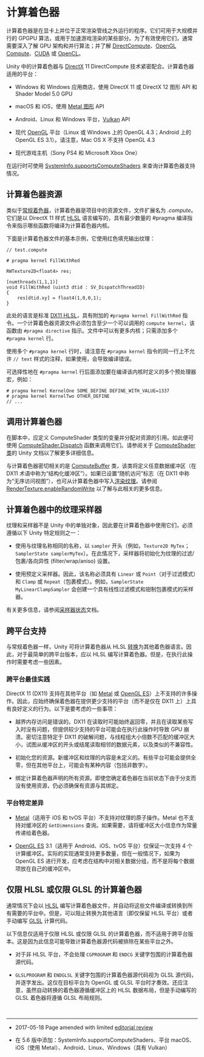 # 计算着色器

计算着色器是在显卡上并位于正常渲染管线之外运行的程序。它们可用于大规模并行的 GPGPU 算法，或用于加速游戏渲染的某些部分。为了有效使用它们，通常需要深入了解 GPU 架构和并行算法；并了解 [DirectCompute](http://msdn.microsoft.com/en-us/library/windows/desktop/ff476331.aspx)、[OpenGL Compute](https://www.khronos.org/opengl/wiki/Compute_Shader)、[CUDA](http://en.wikipedia.org/wiki/CUDA) 或 [OpenCL](http://en.wikipedia.org/wiki/OpenCL)。

Unity 中的计算着色器与 [DirectX](https://en.wikipedia.org/wiki/DirectX) 11 DirectCompute 技术紧密配合。计算着色器适用的平台：

* Windows 和 Windows 应用商店，使用 DirectX 11 或 DirectX 12 图形 API 和 Shader Model 5.0 GPU

* macOS 和 iOS，使用 [Metal 图形](https://developer.apple.com/metal/) API

* Android、Linux 和 Windows 平台，[Vulkan](https://www.khronos.org/vulkan/) API

* 现代 [OpenGL](https://www.opengl.org/) 平台（Linux 或 Windows 上的 OpenGL 4.3；Android 上的 OpenGL ES 3.1）。请注意，Mac OS X 不支持 OpenGL 4.3

* 现代游戏主机（Sony PS4 和 Microsoft Xbox One）

在运行时可使用 [SystemInfo.supportsComputeShaders](../ScriptReference/SystemInfo-supportsComputeShaders.html) 来查询计算着色器支持情况。

## 计算着色器资源

类似于[常规着色器](class-Shader.html)，计算着色器是项目中的资源文件，文件扩展名为 *.compute*。它们是以 DirectX 11 样式 [HLSL](http://msdn.microsoft.com/en-us/library/windows/desktop/bb509561.aspx) 语言编写的，具有最少数量的 #pragma 编译指令来指示哪些函数将编译为计算着色器内核。

下面是计算着色器文件的基本示例，它使用红色填充输出纹理：

```
// test.compute

# pragma kernel FillWithRed

RWTexture2D<float4> res;

[numthreads(1,1,1)]
void FillWithRed (uint3 dtid : SV_DispatchThreadID)
{
    res[dtid.xy] = float4(1,0,0,1);
}
```

此处的语言是标准 [DX11 HLSL](SL-ShadingLanguage.html)，具有附加的 `#pragma kernel FillWithRed` 指令。一个计算着色器资源文件必须包含至少一个可以调用的 `compute kernel`，该函数由 `#pragma directive` 指示。文件中可以有更多内核；只需添加多个 `#pragma kernel` 行。

使用多个 `#pragma kernel` 行时，请注意在 `#pragma kernel` 指令的同一行上不允许 `// text` 样式的注释，如果使用，会导致编译错误。

可选择性地在 `#pragma kernel` 行后面添加要在编译该内核时定义的多个预处理器宏，例如：

```
# pragma kernel KernelOne SOME_DEFINE DEFINE_WITH_VALUE=1337
# pragma kernel KernelTwo OTHER_DEFINE
// ...
```

## 调用计算着色器

在脚本中，应定义 ComputeShader 类型的变量并分配对资源的引用。如此便可使用 [ComputeShader.Dispatch](../ScriptReference/ComputeShader.Dispatch.html) 函数来调用它们。请参阅关于 [ComputeShader 类](../ScriptReference/ComputeShader.html)的 Unity 文档以了解更多详细信息。

与计算着色器密切相关的是 [ComputeBuffer](../ScriptReference/ComputeBuffer.html) 类，该类将定义任意数据缓冲区（在 DX11 术语中称为“结构化缓冲区”）。如果已设置“随机访问”标志（在 DX11 中称为“无序访问视图”），也可从计算着色器中写入[渲染纹理](../ScriptReference/RenderTexture.html)。请参阅 [RenderTexture.enableRandomWrite](../ScriptReference/RenderTexture-enableRandomWrite.html) 以了解与此相关的更多信息。

## 计算着色器中的纹理采样器

纹理和采样器不是 Unity 中的单独对象，因此要在计算着色器中使用它们，必须遵循以下 Unity 特定规则之一：

* 使用与纹理名称相同的名称，以 `sampler` 开头（例如，`Texture2D MyTex`；`SamplerState samplerMyTex`）。在此情况下，采样器将初始化为纹理的过滤/包裹/各向异性 (filter/wrap/aniso) 设置。

* 使用预定义采样器。因此，该名称必须具有 `Linear` 或 `Point`（对于过滤模式）和 `Clamp` 或 `Repeat`（包裹模式）。例如，`SamplerState MyLinearClampSampler` 会创建一个具有线性过滤模式和钳制包裹模式的采样器。

有关更多信息，请参阅[采样器状态](SL-SamplerStates.html)文档。

## 跨平台支持

与常规着色器一样，Unity 可将计算着色器从 HLSL [转换](SL-ShadingLanguage.html)为其他着色器语言。因此，对于最简单的跨平台版本，应以 HLSL 编写计算着色器。但是，在执行此操作时需要考虑一些因素。

### 跨平台最佳实践

DirectX 11 (DX11) 支持在其他平台（如 [Metal](https://developer.apple.com/metal/) 或 [OpenGL ES](https://www.opengl.org/)）上不支持的许多操作。因此，应始终确保着色器在提供更少支持的平台（而不是仅在 DX11 上）上具有良好定义的行为。以下是要考虑的一些事项：

* 越界内存访问是错误的。DX11 在读取时可能始终返回零，并且在读取某些写入时没有问题，但提供较少支持的平台可能会在执行此操作时导致 GPU 崩溃。密切注意特定于 DX11 的破解问题，与线程组大小倍数不匹配的缓冲区大小，试图从缓冲区的开头或结尾读取相邻的数据元素，以及类似的不兼容性。

* 初始化您的资源。新缓冲区和纹理的内容是未定义的。有些平台可能会提供全零，但在其他平台上，可能会有某种内容（包括非数字）。

* 绑定计算着色器声明的所有资源。即使您确定着色器在当前状态下由于分支而没有使用资源，仍必须确保有资源与其绑定。

### 平台特定差异

* [Metal](https://developer.apple.com/metal/)（适用于 iOS 和 tvOS 平台）不支持对纹理的原子操作。Metal 也不支持对缓冲区的 `GetDimensions` 查询。如果需要，请将缓冲区大小信息作为常量传递给着色器。

* [OpenGL ES](https://www.opengl.org/) 3.1（适用于 Android、iOS、tvOS 平台）仅保证一次支持 4 个计算缓冲区。实际的实现通常支持更多数量，但在一般情况下，如果为 OpenGL ES 进行开发，应考虑在结构中对相关数据分组，而不是将每个数据项放在自己的缓冲区中。

## 仅限 HLSL 或仅限 GLSL 的计算着色器

通常情况下会以 [HLSL](https://en.wikipedia.org/wiki/High-Level_Shading_Language) 编写计算着色器文件，并自动将这些文件编译或转换到所有需要的平台中。但是，可以阻止转换为其他语言（即仅保留 HLSL 平台）或者手动编写 [GLSL](https://en.wikipedia.org/wiki/OpenGL_Shading_Language) 计算代码。

以下信息仅适用于仅限 HLSL 或仅限 GLSL 的计算着色器，而不适用于跨平台版本。这是因为此信息可能导致计算着色器源代码被排除在某些平台之外。

* 对于非 HLSL 平台，不会处理 `CGPROGRAM` 和 `ENDCG` 关键字包围的计算着色器源代码。

* `GLSLPROGRAM` 和 `ENDGLSL` 关键字包围的计算着色器源代码视为 GLSL 源代码，并逐字发出。这仅在目标平台为 OpenGL 或 GLSL 平台时才奏效。还应注意，虽然自动转换的着色器遵循缓冲区上的 HLSL 数据布局，但是手动编写的 GLSL 着色器将遵循 GLSL 布局规则。


<br/> 

---

* <span class="page-edit"> 2017-05-18  Page amended with limited [editorial review](DocumentationEditorialReview.html)
</span>

* <span class="page-history">在 5.6 版中添加：SystemInfo.supportsComputeShaders、平台 macOS、iOS（使用 Metal）、Android、Linux、Windows（具有 Vulkan）
</span>




